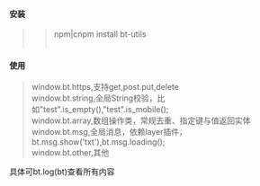 #### 安装
>> npm|cnpm install bt-utils<br><br>

#### 使用
> window.bt.https,支持get,post.put,delete<br>
> window.bt.string,全局String校验，比如"test".is_empty(),"test".is_mobile();<br>
> window.bt.array,数组操作类，常规去重、指定键与值返回实体<br>
> window.bt.msg,全局消息，依赖layer插件，bt.msg.show('txt'),bt.msg.loading();<br>
> window.bt.other,其他<br>

具体可bt.log(bt)查看所有内容
